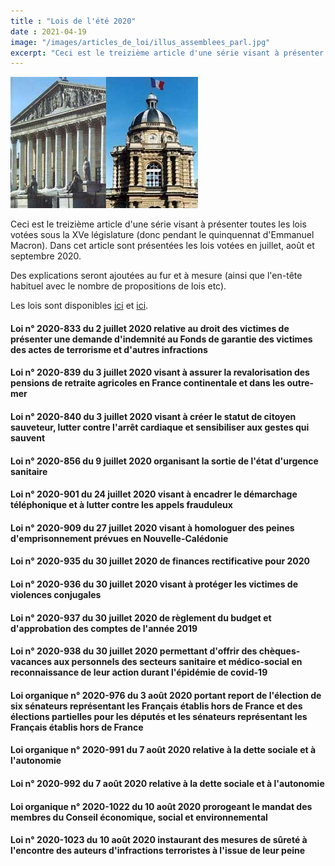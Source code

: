 ```yaml
---
title : "Lois de l'été 2020"
date : 2021-04-19
image: "/images/articles_de_loi/illus_assemblees_parl.jpg"
excerpt: "Ceci est le treizième article d'une série visant à présenter toutes les lois votées sous la XVe législature (donc pendant le quinquennat d'Emmanuel Macron). Dans cet article sont présentées les lois votées en juillet, août, et septembre 2020."
---
```


![Lois de l'été 2020](/images/articles_de_loi/illus_assemblees_parl.jpg)

Ceci est le treizième article d'une série visant à présenter toutes les lois votées sous la XVe législature (donc pendant le quinquennat d'Emmanuel Macron). Dans cet article sont présentées les lois votées en juillet, août et septembre 2020.  

Des explications seront ajoutées au fur et à mesure (ainsi que l'en-tête habituel avec le nombre de propositions de lois etc).

Les lois sont disponibles [ici](https://www.legifrance.gouv.fr/search/jorf?tab_selection=jorf&query=%7B(%40ALL%5Bt%22*%22%5D)%7D&nature=3M-Rcg%3D%3D&nature=o_ZqUg%3D%3D&nature=AIl5ag%3D%3D&nature=hef3Kw%3D%3D&nature=wYjYmw%3D%3D&datePublication=01%2F07%2F2020+%3E+30%2F09%2F2020&isAdvancedResult=true&sortValue=SIGNATURE_DATE_DESC&pageSize=10&typeRecherche=date&init=true&page=1) et [ici](https://www.legifrance.gouv.fr/search/jorf?tab_selection=jorf&query=%7B(%40ALL%5Bt%22*%22%5D)%7D&isAdvancedResult=true&dateSignature=&datePublication=01%2F07%2F2020+%3E+30%2F09%2F2020&nature=o_ZqUg%3D%3D&typePagination=DEFAUT&sortValue=SIGNATURE_DATE_DESC&pageSize=10&page=2&tab_selection=jorf#jorf).

#### Loi n° 2020-833 du 2 juillet 2020 relative au droit des victimes de présenter une demande d'indemnité au Fonds de garantie des victimes des actes de terrorisme et d'autres infractions ####

#### Loi n° 2020-839 du 3 juillet 2020 visant à assurer la revalorisation des pensions de retraite agricoles en France continentale et dans les outre-mer ####

#### Loi n° 2020-840 du 3 juillet 2020 visant à créer le statut de citoyen sauveteur, lutter contre l'arrêt cardiaque et sensibiliser aux gestes qui sauvent ####

#### Loi n° 2020-856 du 9 juillet 2020 organisant la sortie de l'état d'urgence sanitaire ####

#### Loi n° 2020-901 du 24 juillet 2020 visant à encadrer le démarchage téléphonique et à lutter contre les appels frauduleux ####

#### Loi n° 2020-909 du 27 juillet 2020 visant à homologuer des peines d'emprisonnement prévues en Nouvelle-Calédonie ####

#### Loi n° 2020-935 du 30 juillet 2020 de finances rectificative pour 2020 ####

#### Loi n° 2020-936 du 30 juillet 2020 visant à protéger les victimes de violences conjugales ####

#### Loi n° 2020-937 du 30 juillet 2020 de règlement du budget et d'approbation des comptes de l'année 2019 ####

#### Loi n° 2020-938 du 30 juillet 2020 permettant d'offrir des chèques-vacances aux personnels des secteurs sanitaire et médico-social en reconnaissance de leur action durant l'épidémie de covid-19 ####

#### Loi organique n° 2020-976 du 3 août 2020 portant report de l'élection de six sénateurs représentant les Français établis hors de France et des élections partielles pour les députés et les sénateurs représentant les Français établis hors de France ####

#### Loi organique n° 2020-991 du 7 août 2020 relative à la dette sociale et à l'autonomie ####

#### Loi n° 2020-992 du 7 août 2020 relative à la dette sociale et à l'autonomie ####

#### Loi organique n° 2020-1022 du 10 août 2020 prorogeant le mandat des membres du Conseil économique, social et environnemental ####

#### Loi n° 2020-1023 du 10 août 2020 instaurant des mesures de sûreté à l'encontre des auteurs d'infractions terroristes à l'issue de leur peine ####
